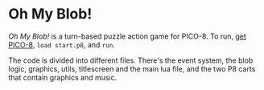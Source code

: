 # Oh My Blob!

_Oh My Blob!_ is a turn-based puzzle action game for PICO-8. To run,
[get PICO-8](https://www.lexaloffle.com/pico-8.php?#getpico8), `load start.p8`,
and `run`.

The code is divided into different files. There's the event system, the blob
logic, graphics, utils, titlescreen and the main lua file, and the two P8 carts
that contain graphics and music.
